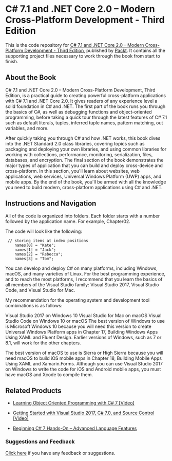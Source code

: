 # C# 7.1 and .NET Core 2.0 – Modern Cross-Platform Development - Third Edition
This is the code repository for [C# 7.1 and .NET Core 2.0 – Modern Cross-Platform Development - Third Edition](https://www.packtpub.com/application-development/c-71-and-net-core-20-–-modern-cross-platform-development-third-edition?utm_source=github&utm_medium=repository&utm_campaign=9781788398077), published by [Packt](https://www.packtpub.com/?utm_source=github). It contains all the supporting project files necessary to work through the book from start to finish.
## About the Book
C# 7.1 and .NET Core 2.0 – Modern Cross-Platform Development, Third Edition, is a practical guide to creating powerful cross-platform applications with C# 7.1 and .NET Core 2.0. It gives readers of any experience level a solid foundation in C# and .NET. The first part of the book runs you through the basics of C#, as well as debugging functions and object-oriented programming, before taking a quick tour through the latest features of C# 7.1 such as default literals, tuples, inferred tuple names, pattern matching, out variables, and more.

After quickly taking you through C# and how .NET works, this book dives into the .NET Standard 2.0 class libraries, covering topics such as packaging and deploying your own libraries, and using common libraries for working with collections, performance, monitoring, serialization, files, databases, and encryption. The final section of the book demonstrates the major types of application that you can build and deploy cross-device and cross-platform. In this section, you'll learn about websites, web applications, web services, Universal Windows Platform (UWP) apps, and mobile apps. By the end of the book, you'll be armed with all the knowledge you need to build modern, cross-platform applications using C# and .NET.

## Instructions and Navigation
All of the code is organized into folders. Each folder starts with a number followed by the application name. For example, Chapter02.



The code will look like the following:
```
 // storing items at index positions
    names[0] = "Kate";
    names[1] = "Jack";
    names[2] = "Rebecca";
    names[3] = "Tom";
```

You can develop and deploy C# on many platforms, including Windows, macOS, and many varieties of Linux. For the best programming experience, and to reach the most platforms, I recommend that you learn the basics of all members of the Visual Studio family: Visual Studio 2017, Visual Studio Code, and Visual Studio for Mac.

My recommendation for the operating system and development tool combinations is as follows:

Visual Studio 2017 on Windows 10
Visual Studio for Mac on macOS
Visual Studio Code on Windows 10 or macOS
The best version of Windows to use is Microsoft Windows 10 because you will need this version to create Universal Windows Platform apps in Chapter 17, Building Windows Apps Using XAML and Fluent Design. Earlier versions of Windows, such as 7 or 8.1, will work for the other chapters.

The best version of macOS to use is Sierra or High Sierra because you will need macOS to build iOS mobile apps in Chapter 18, Building Mobile Apps Using XAML and Xamarin.Forms. Although you can use Visual Studio 2017 on Windows to write the code for iOS and Android mobile apps, you must have macOS and Xcode to compile them.

## Related Products
* [Learning Object Oriented Programming with C# 7 [Video]](https://www.packtpub.com/application-development/learning-object-oriented-programming-c-7-video?utm_source=github&utm_medium=repository&utm_campaign=9781788296076)

* [Getting Started with Visual Studio 2017, C# 7.0, and Source Control [Video]](https://www.packtpub.com/application-development/getting-started-visual-studio-2017-c-70-and-source-control-video?utm_source=github&utm_medium=repository&utm_campaign=9781788837347)

* [Beginning C# 7 Hands-On – Advanced Language Features](https://www.packtpub.com/application-development/beginning-c-7-hands-advanced-language-features?utm_source=github&utm_medium=repository&utm_campaign=9781788294263)

### Suggestions and Feedback
[Click here](https://docs.google.com/forms/d/e/1FAIpQLSe5qwunkGf6PUvzPirPDtuy1Du5Rlzew23UBp2S-P3wB-GcwQ/viewform) if you have any feedback or suggestions.
